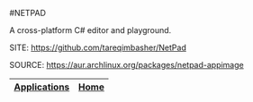 #NETPAD

 A cross-platform C# editor and playground.

 SITE: https://github.com/tareqimbasher/NetPad

 SOURCE: https://aur.archlinux.org/packages/netpad-appimage

 | [Applications](https://portable-linux-apps.github.io/apps.html) | [Home](https://portable-linux-apps.github.io)
 | --- | --- |
